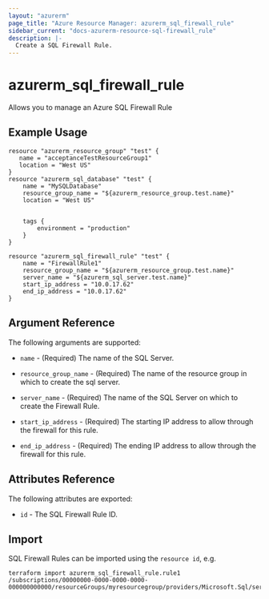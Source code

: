```yaml
---
layout: "azurerm"
page_title: "Azure Resource Manager: azurerm_sql_firewall_rule"
sidebar_current: "docs-azurerm-resource-sql-firewall_rule"
description: |-
  Create a SQL Firewall Rule.
---
```


# azurerm\_sql\_firewall\_rule

Allows you to manage an Azure SQL Firewall Rule

## Example Usage

```
resource "azurerm_resource_group" "test" {
   name = "acceptanceTestResourceGroup1"
   location = "West US"
}
resource "azurerm_sql_database" "test" {
    name = "MySQLDatabase"
    resource_group_name = "${azurerm_resource_group.test.name}"
    location = "West US"
    

    tags {
    	environment = "production"
    }
}

resource "azurerm_sql_firewall_rule" "test" {
    name = "FirewallRule1"
    resource_group_name = "${azurerm_resource_group.test.name}"
    server_name = "${azurerm_sql_server.test.name}"
    start_ip_address = "10.0.17.62"
    end_ip_address = "10.0.17.62"
}
```
## Argument Reference

The following arguments are supported:

* `name` - (Required) The name of the SQL Server.

* `resource_group_name` - (Required) The name of the resource group in which to
    create the sql server.

* `server_name` - (Required) The name of the SQL Server on which to create the Firewall Rule.

* `start_ip_address` - (Required) The starting IP address to allow through the firewall for this rule.

* `end_ip_address` - (Required) The ending IP address to allow through the firewall for this rule.

## Attributes Reference

The following attributes are exported:

* `id` - The SQL Firewall Rule ID.

## Import

SQL Firewall Rules can be imported using the `resource id`, e.g. 

```
terraform import azurerm_sql_firewall_rule.rule1 /subscriptions/00000000-0000-0000-0000-000000000000/resourceGroups/myresourcegroup/providers/Microsoft.Sql/servers/myserver/firewallRules/rule1
```


